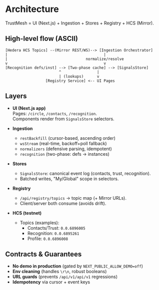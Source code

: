 # Architecture

TrustMesh = UI (Next.js) + Ingestion + Stores + Registry + HCS (Mirror).

## High-level flow (ASCII)

```
[Hedera HCS Topics] --(Mirror REST/WS)--> [Ingestion Orchestrator]
|                                           |
|                                   normalize/resolve
v                                           v
[Recognition defs/inst] --> [Two-phase cache] --> [SignalsStore]
                        ^                |
                        | (lookups)      v
                  [Registry Service] <-- UI Pages
```

## Layers

- **UI (Next.js app)**  
  Pages: `/circle`, `/contacts`, `/recognition`.  
  Components render from `SignalsStore` selectors.

- **Ingestion**  
  - `restBackfill` (cursor-based, ascending order)  
  - `wsStream` (real-time, backoff+poll fallback)  
  - `normalizers` (defensive parsing, idempotent)  
  - `recognition` (two-phase: defs → instances)

- **Stores**  
  - `SignalsStore`: canonical event log (contacts, trust, recognition).  
  - Batched writes, "My/Global" scope in selectors.

- **Registry**  
  - `/api/registry/topics` → topic map (+ Mirror URLs).  
  - Client/server both consume (avoids drift).

- **HCS (testnet)**  
  - Topics (examples):  
    - Contacts/Trust: `0.0.6896005`  
    - Recognition: `0.0.6895261`  
    - Profile: `0.0.6896008`

## Contracts & Guarantees

- **No demo in production** (gated by `NEXT_PUBLIC_ALLOW_DEMO=off`)  
- **Env cleaning** (handles `\r\n`, robust booleans)  
- **URL guards** (prevents `/api/v1/api/v1` regressions)  
- **Idempotency** via cursor + event keys